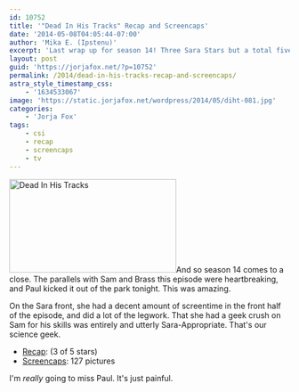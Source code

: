 ```yaml
---
id: 10752
title: '"Dead In His Tracks" Recap and Screencaps'
date: '2014-05-08T04:05:44-07:00'
author: 'Mika E. (Ipstenu)'
excerpt: 'Last wrap up for season 14! Three Sara Stars but a total five star CSI.'
layout: post
guid: 'https://jorjafox.net/?p=10752'
permalink: /2014/dead-in-his-tracks-recap-and-screencaps/
astra_style_timestamp_css:
    - '1634533067'
image: 'https://static.jorjafox.net/wordpress/2014/05/diht-081.jpg'
categories:
    - 'Jorja Fox'
tags:
    - csi
    - recap
    - screencaps
    - tv
---
```


<img class="alignright size-medium wp-image-10753" src="//jfo-static.net/wordpress/2014/05/diht-081.jpg" alt="Dead In His Tracks" width="300" height="168" />And so season 14 comes to a close. The parallels with Sam and Brass this episode were heartbreaking, and Paul kicked it out of the park tonight. This was amazing.

On the Sara front, she had a decent amount of screentime in the front half of the episode, and did a lot of the legwork. That she had a geek crush on Sam for his skills was entirely and utterly Sara-Appropriate. That's our science geek.
<ul>
 	<li><a href="https://jorjafox.net/wiki/Dead_In_His_Tracks">Recap</a>: (3 of 5 stars)</li>
 	<li><a href="https://jorjafox.net/gallery/tv/csi/season14/22-dead">Screencaps</a>: 127 pictures</li>
</ul>
I'm <em>really</em> going to miss Paul. It's just painful.
